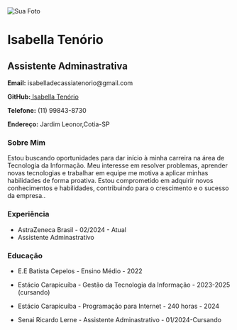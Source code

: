 <!DOCTYPE html>
<html lang="pt-BR">
<head>
    <meta charset="UTF-8">
    <meta name="viewport" content="width=device-width, initial-scale=1.0">
    <title>Currículo</title>
    <link rel="stylesheet" href="style.css">
</head>
<body>
    <div class="container">
        <div class="photo">
            <img src="IMG_5269.jpg" alt="Sua Foto">
        </div>
        <div class="info">
            <h1>Isabella Tenório</h1>
            <h2>Assistente Adminastrativa</h2> 
            <p><strong>Email:</strong> isabelladecassiatenorio@gmail.com</p>
            <p><strong>GitHub:</strong><a href="https://github.com/IsabellaTenorio"> Isabella Tenório</a></p>
            <p><strong>Telefone:</strong> (11) 99843-8730</p>
            <p><strong>Endereço:</strong> Jardim Leonor,Cotia-SP</p>
            <h3>Sobre Mim</h3>
            <p>Estou buscando oportunidades para dar início à minha carreira na
                área de Tecnologia da Informação. Meu interesse em resolver
                problemas, aprender novas tecnologias e trabalhar em equipe me
                motiva a aplicar minhas habilidades de forma proativa. Estou
                comprometido em adquirir novos conhecimentos e habilidades,
                contribuindo para o crescimento e o sucesso da empresa..</p>
            <h3>Experiência</h3>
            <ul>
                <li>AstraZeneca Brasil - 02/2024 - Atual </li>
                <li>Assistente Adminastrativo</li>
            </ul>
            <h3>Educação</h3>
            <ul>
                <li>E.E Batista Cepelos - Ensino Médio - 2022</li>
            </ul>
            <ul>
                <li>Estácio Carapicuíba - Gestão da Tecnologia da Informação - 2023-2025 (cursando)</li>
            </ul>
            <ul>
                <li>Estácio Carapicuíba - Programação para Internet - 240 horas - 2024</li>
            </ul>
        </ul>
        <ul>
            <li>Senai Ricardo Lerne - Assistente Adminastrativo - 01/2024-Cursando</li>
        </ul>
        </div>
    </div>
</body>
</html>
